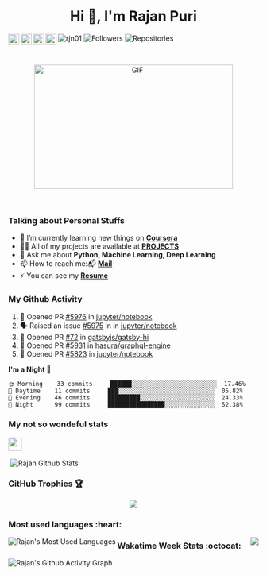 <h1 align="center">Hi 👋, I'm Rajan Puri</h1>

  <a href="https://twitter.com/RJN_01">
    <img align="left" alt="Rajan Puri | Twitter" width="22px" src="https://cdn.jsdelivr.net/npm/simple-icons@v3/icons/twitter.svg" />
  </a>
  <a href="https://www.linkedin.com/in/-rajan-puri/">
    <img align="left" alt="Rajan's LinkdeIN" width="22px" src="https://cdn.jsdelivr.net/npm/simple-icons@v3/icons/linkedin.svg" />
  </a>
  <a href="https://www.instagram.com/rajan_puri20/">
    <img align="left" alt="Rajan's Instagram" width="22px" src="https://cdn.jsdelivr.net/npm/simple-icons@v3/icons/instagram.svg" />
  </a>
  <a href="https://t.me/rjn01">
    <img align="left" alt="Rajan's Telegram" width="22px" src="https://cdn.jsdelivr.net/npm/simple-icons@v3/icons/telegram.svg" />
  </a>

<p align="left"> 

<img src="https://komarev.com/ghpvc/?username=rjn01" alt="rjn01" /> 

<img src="https://img.shields.io/github/followers/rjn01?style=social" alt="Followers" /> 

<img src="https://badges.pufler.dev/repos/rjn01" alt="Repositories" /> 

</p>

<br>

<p align="center">
<img align="center" height="250" width="400" alt="GIF" src="https://github.com/rjn01/rjn01/blob/main/code.gif" />
</p>
<br> 

<h3>Talking about Personal Stuffs</h3>

- 📖 I’m currently learning new things on **[Coursera](https://www.coursera.org)**
- 👨‍💻 All of my projects are available at **[PROJECTS](https://github.com/rjn01)**
- 💬 Ask me about **Python, Machine Learning, Deep Learning** 
- 📫 How to reach me:📬 **[Mail](rajanpuri.07@gmail.com)** 
- ⚡ You can see my **[Resume](https://rjn01.github.io/)**

<h3>My Github Activity</h3>

<!--START_SECTION:activity-->
1. 💪 Opened PR [#5976](https://github.com/jupyter/notebook/pull/5976) in [jupyter/notebook](https://github.com/jupyter/notebook)
2. 🗣 Raised an issue [#5975](https://github.com/jupyter/notebook/issues/5975) in in [jupyter/notebook](https://github.com/jupyter/notebook)
3. 💪 Opened PR [#72](https://github.com/gatsbyjs/gatsby-hi/pull/72) in [gatsbyjs/gatsby-hi](https://github.com/gatsbyjs/gatsby-hi)
4. 💪 Opened PR [#5931](https://github.com/hasura/graphql-engine/pull/5931) in [hasura/graphql-engine](https://github.com/hasura/graphql-engine)
5. 💪 Opened PR [#5823](https://github.com/jupyter/notebook/pull/5823) in [jupyter/notebook](https://github.com/jupyter/notebook)
<!--END_SECTION:activity-->

**I'm a Night 🦉** 

```text
🌞 Morning    33 commits     ██████░░░░░░░░░░░░░░░░░░░░░░░░  17.46% 
🌆 Daytime    11 commits     ███░░░░░░░░░░░░░░░░░░░░░░░░░░░  05.82% 
🌃 Evening    46 commits     █████████░░░░░░░░░░░░░░░░░░░░░  24.33% 
🌙 Night      99 commits     ████████████████░░░░░░░░░░░░░░  52.38%

```

<h3>My not so wondeful stats</h3>

<img height="27" src="https://img.shields.io/badge/Rajan%20Puri'%20GitHub%20Stats%20-%20%F0%9F%92%BB-red.svg?&style=for-the-badge&logo=RajanPuri&logoColor=blue%22"/>
<p>&nbsp;<img align="center" src="https://github-readme-stats.vercel.app/api?username=rjn01&show_icons=true&hide_border=true&show_owner=true&title_color=FFFF00&count_private=true&theme=dark&custom_title= Rajan's Github Stats &layout=compact" alt="Rajan Github Stats"/></p>

<h3>GitHub Trophies 🏆</h3>

<p align="center">
  <a href="https://github.com/ryo-ma/github-profile-trophy" target="_blank">
    <img src="https://github-profile-trophy.vercel.app/?username=rjn01&theme=gruvbox&layout=compact&title_color=00FF00"/>
  </a>
</p>

<h3>Most used languages :heart: </h3>
<p>
<img align="left" src="https://github-readme-stats.vercel.app/api/top-langs/?username=rjn01&title_color=FF69B4&custom_title=Most Used Languages :D &layout=compact&theme=highcontrast&langs_count=10" alt="Rajan's Most Used Languages" />
<img align="right" src="https://github-readme-streak-stats.herokuapp.com/?user=rjn01&theme=radical&custom_title=streak-stats&hide_border=true&layout=compact" />
</p>

 <h3>Wakatime Week Stats :octocat: </h3>
 <p>
 <img align="left" src="https://activity-graph.herokuapp.com/graph?username=rjn01&theme=dracula&layout=compact&title_color=FF69B4" alt="Rajan's Github Activity Graph" />
 </p>
